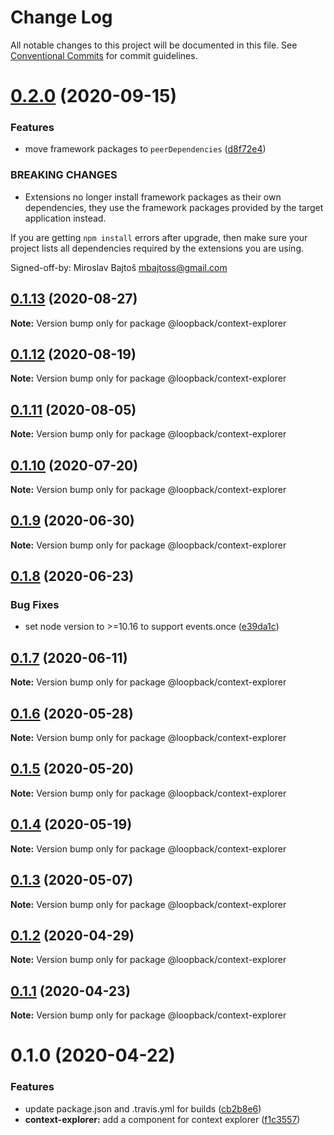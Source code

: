 # Change Log

All notable changes to this project will be documented in this file.
See [Conventional Commits](https://conventionalcommits.org) for commit guidelines.

# [0.2.0](https://github.com/strongloop/loopback-next/compare/@loopback/context-explorer@0.1.13...@loopback/context-explorer@0.2.0) (2020-09-15)


### Features

* move framework packages to `peerDependencies` ([d8f72e4](https://github.com/strongloop/loopback-next/commit/d8f72e4e9085aa132bfac3e930f3960042816f2a))


### BREAKING CHANGES

* Extensions no longer install framework packages as
their own dependencies, they use the framework packages provided by the
target application instead.

If you are getting `npm install` errors after upgrade, then make sure
your project lists all dependencies required by the extensions you are
using.

Signed-off-by: Miroslav Bajtoš <mbajtoss@gmail.com>





## [0.1.13](https://github.com/strongloop/loopback-next/compare/@loopback/context-explorer@0.1.12...@loopback/context-explorer@0.1.13) (2020-08-27)

**Note:** Version bump only for package @loopback/context-explorer





## [0.1.12](https://github.com/strongloop/loopback-next/compare/@loopback/context-explorer@0.1.11...@loopback/context-explorer@0.1.12) (2020-08-19)

**Note:** Version bump only for package @loopback/context-explorer





## [0.1.11](https://github.com/strongloop/loopback-next/compare/@loopback/context-explorer@0.1.10...@loopback/context-explorer@0.1.11) (2020-08-05)

**Note:** Version bump only for package @loopback/context-explorer





## [0.1.10](https://github.com/strongloop/loopback-next/compare/@loopback/context-explorer@0.1.9...@loopback/context-explorer@0.1.10) (2020-07-20)

**Note:** Version bump only for package @loopback/context-explorer





## [0.1.9](https://github.com/strongloop/loopback-next/compare/@loopback/context-explorer@0.1.8...@loopback/context-explorer@0.1.9) (2020-06-30)

**Note:** Version bump only for package @loopback/context-explorer





## [0.1.8](https://github.com/strongloop/loopback-next/compare/@loopback/context-explorer@0.1.7...@loopback/context-explorer@0.1.8) (2020-06-23)


### Bug Fixes

* set node version to >=10.16 to support events.once ([e39da1c](https://github.com/strongloop/loopback-next/commit/e39da1ca47728eafaf83c10ce35b09b03b6a4edc))





## [0.1.7](https://github.com/strongloop/loopback-next/compare/@loopback/context-explorer@0.1.6...@loopback/context-explorer@0.1.7) (2020-06-11)

**Note:** Version bump only for package @loopback/context-explorer





## [0.1.6](https://github.com/strongloop/loopback-next/compare/@loopback/context-explorer@0.1.5...@loopback/context-explorer@0.1.6) (2020-05-28)

**Note:** Version bump only for package @loopback/context-explorer





## [0.1.5](https://github.com/strongloop/loopback-next/compare/@loopback/context-explorer@0.1.4...@loopback/context-explorer@0.1.5) (2020-05-20)

**Note:** Version bump only for package @loopback/context-explorer





## [0.1.4](https://github.com/strongloop/loopback-next/compare/@loopback/context-explorer@0.1.3...@loopback/context-explorer@0.1.4) (2020-05-19)

**Note:** Version bump only for package @loopback/context-explorer





## [0.1.3](https://github.com/strongloop/loopback-next/compare/@loopback/context-explorer@0.1.2...@loopback/context-explorer@0.1.3) (2020-05-07)

**Note:** Version bump only for package @loopback/context-explorer





## [0.1.2](https://github.com/strongloop/loopback-next/compare/@loopback/context-explorer@0.1.1...@loopback/context-explorer@0.1.2) (2020-04-29)

**Note:** Version bump only for package @loopback/context-explorer





## [0.1.1](https://github.com/strongloop/loopback-next/compare/@loopback/context-explorer@0.1.0...@loopback/context-explorer@0.1.1) (2020-04-23)

**Note:** Version bump only for package @loopback/context-explorer





# 0.1.0 (2020-04-22)


### Features

* update package.json and .travis.yml for builds ([cb2b8e6](https://github.com/strongloop/loopback-next/commit/cb2b8e6a18616dda7783c0193091039d4e608131))
* **context-explorer:** add a component for context explorer ([f1c3557](https://github.com/strongloop/loopback-next/commit/f1c35574e346be72dec87b3d5fecabf9a7e37212))
